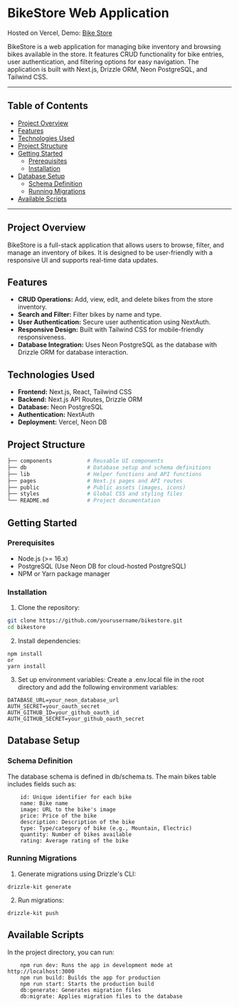# BikeStore Web Application

Hosted on Vercel, Demo:
[Bike Store](https://bike-store-beta.vercel.app/)

BikeStore is a web application for managing bike inventory and browsing bikes available in the store. It features CRUD functionality for bike entries, user authentication, and filtering options for easy navigation. The application is built with Next.js, Drizzle ORM, Neon PostgreSQL, and Tailwind CSS.

---

## Table of Contents
- [Project Overview](#project-overview)
- [Features](#features)
- [Technologies Used](#technologies-used)
- [Project Structure](#project-structure)
- [Getting Started](#getting-started)
  - [Prerequisites](#prerequisites)
  - [Installation](#installation)
- [Database Setup](#database-setup)
  - [Schema Definition](#schema-definition)
  - [Running Migrations](#running-migrations)
- [Available Scripts](#available-scripts)

---

## Project Overview
BikeStore is a full-stack application that allows users to browse, filter, and manage an inventory of bikes. It is designed to be user-friendly with a responsive UI and supports real-time data updates.

## Features
- **CRUD Operations:** Add, view, edit, and delete bikes from the store inventory.
- **Search and Filter:** Filter bikes by name and type.
- **User Authentication:** Secure user authentication using NextAuth.
- **Responsive Design:** Built with Tailwind CSS for mobile-friendly responsiveness.
- **Database Integration:** Uses Neon PostgreSQL as the database with Drizzle ORM for database interaction.

## Technologies Used
- **Frontend:** Next.js, React, Tailwind CSS
- **Backend:** Next.js API Routes, Drizzle ORM
- **Database:** Neon PostgreSQL
- **Authentication:** NextAuth
- **Deployment:** Vercel, Neon DB

## Project Structure

```bash
├── components           # Reusable UI components
├── db                   # Database setup and schema definitions
├── lib                  # Helper functions and API functions
├── pages                # Next.js pages and API routes
├── public               # Public assets (images, icons)
├── styles               # Global CSS and styling files
└── README.md            # Project documentation
```
## Getting Started

### Prerequisites

- Node.js (>= 16.x)
- PostgreSQL (Use Neon DB for cloud-hosted PostgreSQL)
- NPM or Yarn package manager

### Installation

1. Clone the repository:
```bash
git clone https://github.com/yourusername/bikestore.git
cd bikestore
```
2. Install dependencies:
```
npm install
or
yarn install
```
3. Set up environment variables: Create a .env.local file in the root directory and add the following environment variables:
```
DATABASE_URL=your_neon_database_url
AUTH_SECRET=your_oauth_secret
AUTH_GITHUB_ID=your_github_oauth_id
AUTH_GITHUB_SECRET=your_github_oauth_secret
```
## Database Setup

### Schema Definition 
The database schema is defined in db/schema.ts. The main bikes table includes fields such as:
```
    id: Unique identifier for each bike
    name: Bike name
    image: URL to the bike's image
    price: Price of the bike
    description: Description of the bike
    type: Type/category of bike (e.g., Mountain, Electric)
    quantity: Number of bikes available
    rating: Average rating of the bike
```

### Running Migrations
1. Generate migrations using Drizzle's CLI:
```
drizzle-kit generate
```
2. Run migrations:
```
drizzle-kit push
```

## Available Scripts
In the project directory, you can run:
```
    npm run dev: Runs the app in development mode at http://localhost:3000
    npm run build: Builds the app for production
    npm run start: Starts the production build
    db:generate: Generates migration files
    db:migrate: Applies migration files to the database
```


